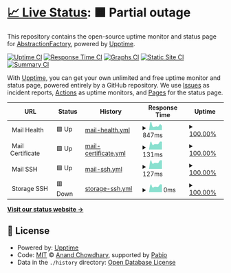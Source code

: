 # [📈 Live Status](https://abstractionfactory.github.io/monitoring): <!--live status--> **🟧 Partial outage**

This repository contains the open-source uptime monitor and status page for [AbstractionFactory](https://abstractionfactory.github.io/monitoring), powered by [Upptime](https://github.com/upptime/upptime).

[![Uptime CI](https://github.com/abstractionfactory/monitoring/workflows/Uptime%20CI/badge.svg)](https://github.com/abstractionfactory/monitoring/actions?query=workflow%3A%22Uptime+CI%22)
[![Response Time CI](https://github.com/abstractionfactory/monitoring/workflows/Response%20Time%20CI/badge.svg)](https://github.com/abstractionfactory/monitoring/actions?query=workflow%3A%22Response+Time+CI%22)
[![Graphs CI](https://github.com/abstractionfactory/monitoring/workflows/Graphs%20CI/badge.svg)](https://github.com/abstractionfactory/monitoring/actions?query=workflow%3A%22Graphs+CI%22)
[![Static Site CI](https://github.com/abstractionfactory/monitoring/workflows/Static%20Site%20CI/badge.svg)](https://github.com/abstractionfactory/monitoring/actions?query=workflow%3A%22Static+Site+CI%22)
[![Summary CI](https://github.com/abstractionfactory/monitoring/workflows/Summary%20CI/badge.svg)](https://github.com/abstractionfactory/monitoring/actions?query=workflow%3A%22Summary+CI%22)

With [Upptime](https://upptime.js.org), you can get your own unlimited and free uptime monitor and status page, powered entirely by a GitHub repository. We use [Issues](https://github.com/abstractionfactory/monitoring/issues) as incident reports, [Actions](https://github.com/abstractionfactory/monitoring/actions) as uptime monitors, and [Pages](https://abstractionfactory.github.io/monitoring) for the status page.

<!--start: status pages-->
<!-- This summary is generated by Upptime (https://github.com/upptime/upptime) -->
<!-- Do not edit this manually, your changes will be overwritten -->
<!-- prettier-ignore -->
| URL | Status | History | Response Time | Uptime |
| --- | ------ | ------- | ------------- | ------ |
| <img alt="" src="https://icons.duckduckgo.com/ip3/null.ico" height="13"> Mail Health | 🟩 Up | [mail-health.yml](https://github.com/abstractionfactory/monitoring/commits/HEAD/history/mail-health.yml) | <details><summary><img alt="Response time graph" src="./graphs/mail-health/response-time-week.png" height="20"> 847ms</summary><br><a href="https://abstractionfactory.github.io/monitoring/history/mail-health"><img alt="Response time 847" src="https://img.shields.io/endpoint?url=https%3A%2F%2Fraw.githubusercontent.com%2Fabstractionfactory%2Fmonitoring%2FHEAD%2Fapi%2Fmail-health%2Fresponse-time.json"></a><br><a href="https://abstractionfactory.github.io/monitoring/history/mail-health"><img alt="24-hour response time 847" src="https://img.shields.io/endpoint?url=https%3A%2F%2Fraw.githubusercontent.com%2Fabstractionfactory%2Fmonitoring%2FHEAD%2Fapi%2Fmail-health%2Fresponse-time-day.json"></a><br><a href="https://abstractionfactory.github.io/monitoring/history/mail-health"><img alt="7-day response time 847" src="https://img.shields.io/endpoint?url=https%3A%2F%2Fraw.githubusercontent.com%2Fabstractionfactory%2Fmonitoring%2FHEAD%2Fapi%2Fmail-health%2Fresponse-time-week.json"></a><br><a href="https://abstractionfactory.github.io/monitoring/history/mail-health"><img alt="30-day response time 847" src="https://img.shields.io/endpoint?url=https%3A%2F%2Fraw.githubusercontent.com%2Fabstractionfactory%2Fmonitoring%2FHEAD%2Fapi%2Fmail-health%2Fresponse-time-month.json"></a><br><a href="https://abstractionfactory.github.io/monitoring/history/mail-health"><img alt="1-year response time 847" src="https://img.shields.io/endpoint?url=https%3A%2F%2Fraw.githubusercontent.com%2Fabstractionfactory%2Fmonitoring%2FHEAD%2Fapi%2Fmail-health%2Fresponse-time-year.json"></a></details> | <details><summary><a href="https://abstractionfactory.github.io/monitoring/history/mail-health">100.00%</a></summary><a href="https://abstractionfactory.github.io/monitoring/history/mail-health"><img alt="All-time uptime 100.00%" src="https://img.shields.io/endpoint?url=https%3A%2F%2Fraw.githubusercontent.com%2Fabstractionfactory%2Fmonitoring%2FHEAD%2Fapi%2Fmail-health%2Fuptime.json"></a><br><a href="https://abstractionfactory.github.io/monitoring/history/mail-health"><img alt="24-hour uptime 100.00%" src="https://img.shields.io/endpoint?url=https%3A%2F%2Fraw.githubusercontent.com%2Fabstractionfactory%2Fmonitoring%2FHEAD%2Fapi%2Fmail-health%2Fuptime-day.json"></a><br><a href="https://abstractionfactory.github.io/monitoring/history/mail-health"><img alt="7-day uptime 100.00%" src="https://img.shields.io/endpoint?url=https%3A%2F%2Fraw.githubusercontent.com%2Fabstractionfactory%2Fmonitoring%2FHEAD%2Fapi%2Fmail-health%2Fuptime-week.json"></a><br><a href="https://abstractionfactory.github.io/monitoring/history/mail-health"><img alt="30-day uptime 100.00%" src="https://img.shields.io/endpoint?url=https%3A%2F%2Fraw.githubusercontent.com%2Fabstractionfactory%2Fmonitoring%2FHEAD%2Fapi%2Fmail-health%2Fuptime-month.json"></a><br><a href="https://abstractionfactory.github.io/monitoring/history/mail-health"><img alt="1-year uptime 100.00%" src="https://img.shields.io/endpoint?url=https%3A%2F%2Fraw.githubusercontent.com%2Fabstractionfactory%2Fmonitoring%2FHEAD%2Fapi%2Fmail-health%2Fuptime-year.json"></a></details>
| <img alt="" src="https://icons.duckduckgo.com/ip3/null.ico" height="13"> Mail Certificate | 🟩 Up | [mail-certificate.yml](https://github.com/abstractionfactory/monitoring/commits/HEAD/history/mail-certificate.yml) | <details><summary><img alt="Response time graph" src="./graphs/mail-certificate/response-time-week.png" height="20"> 131ms</summary><br><a href="https://abstractionfactory.github.io/monitoring/history/mail-certificate"><img alt="Response time 131" src="https://img.shields.io/endpoint?url=https%3A%2F%2Fraw.githubusercontent.com%2Fabstractionfactory%2Fmonitoring%2FHEAD%2Fapi%2Fmail-certificate%2Fresponse-time.json"></a><br><a href="https://abstractionfactory.github.io/monitoring/history/mail-certificate"><img alt="24-hour response time 131" src="https://img.shields.io/endpoint?url=https%3A%2F%2Fraw.githubusercontent.com%2Fabstractionfactory%2Fmonitoring%2FHEAD%2Fapi%2Fmail-certificate%2Fresponse-time-day.json"></a><br><a href="https://abstractionfactory.github.io/monitoring/history/mail-certificate"><img alt="7-day response time 131" src="https://img.shields.io/endpoint?url=https%3A%2F%2Fraw.githubusercontent.com%2Fabstractionfactory%2Fmonitoring%2FHEAD%2Fapi%2Fmail-certificate%2Fresponse-time-week.json"></a><br><a href="https://abstractionfactory.github.io/monitoring/history/mail-certificate"><img alt="30-day response time 131" src="https://img.shields.io/endpoint?url=https%3A%2F%2Fraw.githubusercontent.com%2Fabstractionfactory%2Fmonitoring%2FHEAD%2Fapi%2Fmail-certificate%2Fresponse-time-month.json"></a><br><a href="https://abstractionfactory.github.io/monitoring/history/mail-certificate"><img alt="1-year response time 131" src="https://img.shields.io/endpoint?url=https%3A%2F%2Fraw.githubusercontent.com%2Fabstractionfactory%2Fmonitoring%2FHEAD%2Fapi%2Fmail-certificate%2Fresponse-time-year.json"></a></details> | <details><summary><a href="https://abstractionfactory.github.io/monitoring/history/mail-certificate">100.00%</a></summary><a href="https://abstractionfactory.github.io/monitoring/history/mail-certificate"><img alt="All-time uptime 100.00%" src="https://img.shields.io/endpoint?url=https%3A%2F%2Fraw.githubusercontent.com%2Fabstractionfactory%2Fmonitoring%2FHEAD%2Fapi%2Fmail-certificate%2Fuptime.json"></a><br><a href="https://abstractionfactory.github.io/monitoring/history/mail-certificate"><img alt="24-hour uptime 100.00%" src="https://img.shields.io/endpoint?url=https%3A%2F%2Fraw.githubusercontent.com%2Fabstractionfactory%2Fmonitoring%2FHEAD%2Fapi%2Fmail-certificate%2Fuptime-day.json"></a><br><a href="https://abstractionfactory.github.io/monitoring/history/mail-certificate"><img alt="7-day uptime 100.00%" src="https://img.shields.io/endpoint?url=https%3A%2F%2Fraw.githubusercontent.com%2Fabstractionfactory%2Fmonitoring%2FHEAD%2Fapi%2Fmail-certificate%2Fuptime-week.json"></a><br><a href="https://abstractionfactory.github.io/monitoring/history/mail-certificate"><img alt="30-day uptime 100.00%" src="https://img.shields.io/endpoint?url=https%3A%2F%2Fraw.githubusercontent.com%2Fabstractionfactory%2Fmonitoring%2FHEAD%2Fapi%2Fmail-certificate%2Fuptime-month.json"></a><br><a href="https://abstractionfactory.github.io/monitoring/history/mail-certificate"><img alt="1-year uptime 100.00%" src="https://img.shields.io/endpoint?url=https%3A%2F%2Fraw.githubusercontent.com%2Fabstractionfactory%2Fmonitoring%2FHEAD%2Fapi%2Fmail-certificate%2Fuptime-year.json"></a></details>
| <img alt="" src="https://icons.duckduckgo.com/ip3/null.ico" height="13"> Mail SSH | 🟩 Up | [mail-ssh.yml](https://github.com/abstractionfactory/monitoring/commits/HEAD/history/mail-ssh.yml) | <details><summary><img alt="Response time graph" src="./graphs/mail-ssh/response-time-week.png" height="20"> 127ms</summary><br><a href="https://abstractionfactory.github.io/monitoring/history/mail-ssh"><img alt="Response time 127" src="https://img.shields.io/endpoint?url=https%3A%2F%2Fraw.githubusercontent.com%2Fabstractionfactory%2Fmonitoring%2FHEAD%2Fapi%2Fmail-ssh%2Fresponse-time.json"></a><br><a href="https://abstractionfactory.github.io/monitoring/history/mail-ssh"><img alt="24-hour response time 127" src="https://img.shields.io/endpoint?url=https%3A%2F%2Fraw.githubusercontent.com%2Fabstractionfactory%2Fmonitoring%2FHEAD%2Fapi%2Fmail-ssh%2Fresponse-time-day.json"></a><br><a href="https://abstractionfactory.github.io/monitoring/history/mail-ssh"><img alt="7-day response time 127" src="https://img.shields.io/endpoint?url=https%3A%2F%2Fraw.githubusercontent.com%2Fabstractionfactory%2Fmonitoring%2FHEAD%2Fapi%2Fmail-ssh%2Fresponse-time-week.json"></a><br><a href="https://abstractionfactory.github.io/monitoring/history/mail-ssh"><img alt="30-day response time 127" src="https://img.shields.io/endpoint?url=https%3A%2F%2Fraw.githubusercontent.com%2Fabstractionfactory%2Fmonitoring%2FHEAD%2Fapi%2Fmail-ssh%2Fresponse-time-month.json"></a><br><a href="https://abstractionfactory.github.io/monitoring/history/mail-ssh"><img alt="1-year response time 127" src="https://img.shields.io/endpoint?url=https%3A%2F%2Fraw.githubusercontent.com%2Fabstractionfactory%2Fmonitoring%2FHEAD%2Fapi%2Fmail-ssh%2Fresponse-time-year.json"></a></details> | <details><summary><a href="https://abstractionfactory.github.io/monitoring/history/mail-ssh">100.00%</a></summary><a href="https://abstractionfactory.github.io/monitoring/history/mail-ssh"><img alt="All-time uptime 100.00%" src="https://img.shields.io/endpoint?url=https%3A%2F%2Fraw.githubusercontent.com%2Fabstractionfactory%2Fmonitoring%2FHEAD%2Fapi%2Fmail-ssh%2Fuptime.json"></a><br><a href="https://abstractionfactory.github.io/monitoring/history/mail-ssh"><img alt="24-hour uptime 100.00%" src="https://img.shields.io/endpoint?url=https%3A%2F%2Fraw.githubusercontent.com%2Fabstractionfactory%2Fmonitoring%2FHEAD%2Fapi%2Fmail-ssh%2Fuptime-day.json"></a><br><a href="https://abstractionfactory.github.io/monitoring/history/mail-ssh"><img alt="7-day uptime 100.00%" src="https://img.shields.io/endpoint?url=https%3A%2F%2Fraw.githubusercontent.com%2Fabstractionfactory%2Fmonitoring%2FHEAD%2Fapi%2Fmail-ssh%2Fuptime-week.json"></a><br><a href="https://abstractionfactory.github.io/monitoring/history/mail-ssh"><img alt="30-day uptime 100.00%" src="https://img.shields.io/endpoint?url=https%3A%2F%2Fraw.githubusercontent.com%2Fabstractionfactory%2Fmonitoring%2FHEAD%2Fapi%2Fmail-ssh%2Fuptime-month.json"></a><br><a href="https://abstractionfactory.github.io/monitoring/history/mail-ssh"><img alt="1-year uptime 100.00%" src="https://img.shields.io/endpoint?url=https%3A%2F%2Fraw.githubusercontent.com%2Fabstractionfactory%2Fmonitoring%2FHEAD%2Fapi%2Fmail-ssh%2Fuptime-year.json"></a></details>
| <img alt="" src="https://icons.duckduckgo.com/ip3/null.ico" height="13"> Storage SSH | 🟥 Down | [storage-ssh.yml](https://github.com/abstractionfactory/monitoring/commits/HEAD/history/storage-ssh.yml) | <details><summary><img alt="Response time graph" src="./graphs/storage-ssh/response-time-week.png" height="20"> 0ms</summary><br><a href="https://abstractionfactory.github.io/monitoring/history/storage-ssh"><img alt="Response time 0" src="https://img.shields.io/endpoint?url=https%3A%2F%2Fraw.githubusercontent.com%2Fabstractionfactory%2Fmonitoring%2FHEAD%2Fapi%2Fstorage-ssh%2Fresponse-time.json"></a><br><a href="https://abstractionfactory.github.io/monitoring/history/storage-ssh"><img alt="24-hour response time 0" src="https://img.shields.io/endpoint?url=https%3A%2F%2Fraw.githubusercontent.com%2Fabstractionfactory%2Fmonitoring%2FHEAD%2Fapi%2Fstorage-ssh%2Fresponse-time-day.json"></a><br><a href="https://abstractionfactory.github.io/monitoring/history/storage-ssh"><img alt="7-day response time 0" src="https://img.shields.io/endpoint?url=https%3A%2F%2Fraw.githubusercontent.com%2Fabstractionfactory%2Fmonitoring%2FHEAD%2Fapi%2Fstorage-ssh%2Fresponse-time-week.json"></a><br><a href="https://abstractionfactory.github.io/monitoring/history/storage-ssh"><img alt="30-day response time 0" src="https://img.shields.io/endpoint?url=https%3A%2F%2Fraw.githubusercontent.com%2Fabstractionfactory%2Fmonitoring%2FHEAD%2Fapi%2Fstorage-ssh%2Fresponse-time-month.json"></a><br><a href="https://abstractionfactory.github.io/monitoring/history/storage-ssh"><img alt="1-year response time 0" src="https://img.shields.io/endpoint?url=https%3A%2F%2Fraw.githubusercontent.com%2Fabstractionfactory%2Fmonitoring%2FHEAD%2Fapi%2Fstorage-ssh%2Fresponse-time-year.json"></a></details> | <details><summary><a href="https://abstractionfactory.github.io/monitoring/history/storage-ssh">100.00%</a></summary><a href="https://abstractionfactory.github.io/monitoring/history/storage-ssh"><img alt="All-time uptime 100.00%" src="https://img.shields.io/endpoint?url=https%3A%2F%2Fraw.githubusercontent.com%2Fabstractionfactory%2Fmonitoring%2FHEAD%2Fapi%2Fstorage-ssh%2Fuptime.json"></a><br><a href="https://abstractionfactory.github.io/monitoring/history/storage-ssh"><img alt="24-hour uptime 100.00%" src="https://img.shields.io/endpoint?url=https%3A%2F%2Fraw.githubusercontent.com%2Fabstractionfactory%2Fmonitoring%2FHEAD%2Fapi%2Fstorage-ssh%2Fuptime-day.json"></a><br><a href="https://abstractionfactory.github.io/monitoring/history/storage-ssh"><img alt="7-day uptime 100.00%" src="https://img.shields.io/endpoint?url=https%3A%2F%2Fraw.githubusercontent.com%2Fabstractionfactory%2Fmonitoring%2FHEAD%2Fapi%2Fstorage-ssh%2Fuptime-week.json"></a><br><a href="https://abstractionfactory.github.io/monitoring/history/storage-ssh"><img alt="30-day uptime 100.00%" src="https://img.shields.io/endpoint?url=https%3A%2F%2Fraw.githubusercontent.com%2Fabstractionfactory%2Fmonitoring%2FHEAD%2Fapi%2Fstorage-ssh%2Fuptime-month.json"></a><br><a href="https://abstractionfactory.github.io/monitoring/history/storage-ssh"><img alt="1-year uptime 100.00%" src="https://img.shields.io/endpoint?url=https%3A%2F%2Fraw.githubusercontent.com%2Fabstractionfactory%2Fmonitoring%2FHEAD%2Fapi%2Fstorage-ssh%2Fuptime-year.json"></a></details>

<!--end: status pages-->

[**Visit our status website →**](https://abstractionfactory.github.io/monitoring)

## 📄 License

- Powered by: [Upptime](https://github.com/upptime/upptime)
- Code: [MIT](./LICENSE) © [Anand Chowdhary](https://anandchowdhary.com), supported by [Pabio](https://pabio.com)
- Data in the `./history` directory: [Open Database License](https://opendatacommons.org/licenses/odbl/1-0/)
